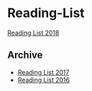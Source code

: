 # Reading-List
[Reading List 2018](https://github.com/jruales/Reading-List/tree/master/2018)

## Archive
* [Reading List 2017](https://github.com/jruales/Reading-List/tree/master/2017)
* [Reading List 2016](https://github.com/jruales/Reading-List/tree/master/2016)
